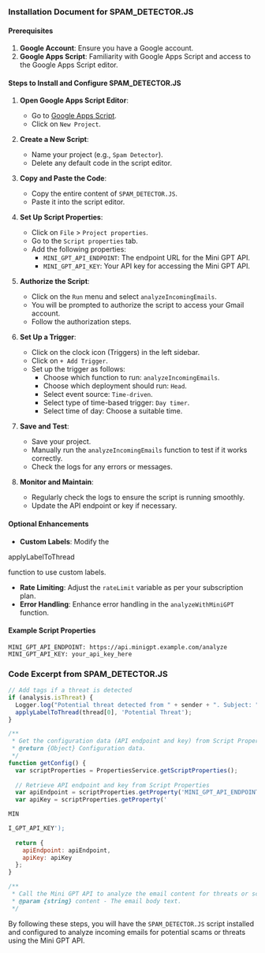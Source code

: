 ### Installation Document for SPAM_DETECTOR.JS

#### Prerequisites
1. **Google Account**: Ensure you have a Google account.
2. **Google Apps Script**: Familiarity with Google Apps Script and access to the Google Apps Script editor.

#### Steps to Install and Configure SPAM_DETECTOR.JS

1. **Open Google Apps Script Editor**:
   - Go to [Google Apps Script](https://script.google.com/).
   - Click on `New Project`.

2. **Create a New Script**:
   - Name your project (e.g., `Spam Detector`).
   - Delete any default code in the script editor.

3. **Copy and Paste the Code**:
   - Copy the entire content of `SPAM_DETECTOR.JS`.
   - Paste it into the script editor.

4. **Set Up Script Properties**:
   - Click on `File` > `Project properties`.
   - Go to the `Script properties` tab.
   - Add the following properties:
     - `MINI_GPT_API_ENDPOINT`: The endpoint URL for the Mini GPT API.
     - `MINI_GPT_API_KEY`: Your API key for accessing the Mini GPT API.

5. **Authorize the Script**:
   - Click on the `Run` menu and select `analyzeIncomingEmails`.
   - You will be prompted to authorize the script to access your Gmail account.
   - Follow the authorization steps.

6. **Set Up a Trigger**:
   - Click on the clock icon (Triggers) in the left sidebar.
   - Click on `+ Add Trigger`.
   - Set up the trigger as follows:
     - Choose which function to run: `analyzeIncomingEmails`.
     - Choose which deployment should run: `Head`.
     - Select event source: `Time-driven`.
     - Select type of time-based trigger: `Day timer`.
     - Select time of day: Choose a suitable time.

7. **Save and Test**:
   - Save your project.
   - Manually run the `analyzeIncomingEmails` function to test if it works correctly.
   - Check the logs for any errors or messages.

8. **Monitor and Maintain**:
   - Regularly check the logs to ensure the script is running smoothly.
   - Update the API endpoint or key if necessary.

#### Optional Enhancements
- **Custom Labels**: Modify the 

applyLabelToThread

 function to use custom labels.
- **Rate Limiting**: Adjust the `rateLimit` variable as per your subscription plan.
- **Error Handling**: Enhance error handling in the `analyzeWithMiniGPT` function.

#### Example Script Properties
```plaintext
MINI_GPT_API_ENDPOINT: https://api.minigpt.example.com/analyze
MINI_GPT_API_KEY: your_api_key_here
```

### Code Excerpt from SPAM_DETECTOR.JS

```javascript
// Add tags if a threat is detected
if (analysis.isThreat) {
  Logger.log("Potential threat detected from " + sender + ". Subject: " + subject);
  applyLabelToThread(thread[0], 'Potential Threat');
}
```

```javascript
/**
 * Get the configuration data (API endpoint and key) from Script Properties.
 * @return {Object} Configuration data.
 */
function getConfig() {
  var scriptProperties = PropertiesService.getScriptProperties();
  
  // Retrieve API endpoint and key from Script Properties
  var apiEndpoint = scriptProperties.getProperty('MINI_GPT_API_ENDPOINT');
  var apiKey = scriptProperties.getProperty('

MIN

I_GPT_API_KEY');
  
  return {
    apiEndpoint: apiEndpoint,
    apiKey: apiKey
  };
}
```

```javascript
/**
 * Call the Mini GPT API to analyze the email content for threats or scams.
 * @param {string} content - The email body text.
 */
```

By following these steps, you will have the `SPAM_DETECTOR.JS` script installed and configured to analyze incoming emails for potential scams or threats using the Mini GPT API.